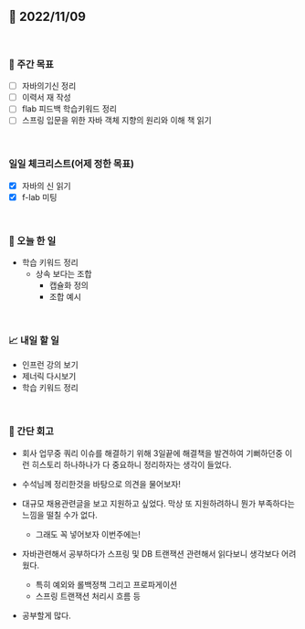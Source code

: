 ## 📅 2022/11/09

<br/>

### 🏹 주간 목표

- [ ] 자바의기신 정리
- [ ] 이력서 재 작성
- [ ] flab 피드백 학습키워드 정리
- [ ] 스프링 입문을 위한 자바 객체 지향의 원리와 이해 책 읽기

<br/>

### 일일 체크리스트(어제 정한 목표)

- [x] 자바의 신 읽기
- [x] f-lab 미팅

<br/>

### 💯 오늘 한 일

- 학습 키워드 정리
  - 상속 보다는 조합
    - 캡슐화 정의
    - 조합 예시

<br/>

### 📈 내일 할 일

- 인프런 강의 보기
- 제너릭 다시보기
- 학습 키워드 정리

<br/>

### 🧐 간단 회고

- 회사 업무중 쿼리 이슈를 해결하기 위해 3일끝에 해결책을 발견하여 기뻐하던중 이런 히스토리 하나하나가 다 중요하니 정리하자는 생각이 들었다.
- 수석님께 정리한것을 바탕으로 의견을 물어보자!

- 대규모 채용관련글을 보고 지원하고 싶었다. 막상 또 지원하려하니 뭔가 부족하다는 느낌을 떨칠 수가 없다.
  - 그래도 꼭 넣어보자 이번주에는!

- 자바관련해서 공부하다가 스프링 및 DB 트랜잭션 관련해서 읽다보니 생각보다 어려웠다.
  - 특히 예외와 롤백정책 그리고 프로파게이션
  - 스프링 트랜잭션 처리시 흐름 등
- 공부할게 많다.
